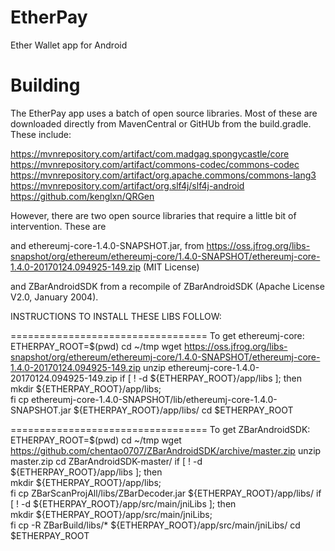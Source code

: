# EtherPay
Ether Wallet app for Android


# Building
The EtherPay app uses a batch of open source libraries. Most of these are downloaded
directly from MavenCentral or GitHUb from the build.gradle. These include:

https://mvnrepository.com/artifact/com.madgag.spongycastle/core
https://mvnrepository.com/artifact/commons-codec/commons-codec
https://mvnrepository.com/artifact/org.apache.commons/commons-lang3
https://mvnrepository.com/artifact/org.slf4j/slf4j-android
https://github.com/kenglxn/QRGen


However, there are two open source libraries that require a little bit of intervention.
These are 

and ethereumj-core-1.4.0-SNAPSHOT.jar, from
https://oss.jfrog.org/libs-snapshot/org/ethereum/ethereumj-core/1.4.0-SNAPSHOT/ethereumj-core-1.4.0-20170124.094925-149.zip
(MIT License)

and ZBarAndroidSDK from a recompile of ZBarAndroidSDK (Apache License V2.0, January 2004).

INSTRUCTIONS TO INSTALL THESE LIBS FOLLOW:


==================================
To get ethereumj-core:
ETHERPAY_ROOT=$(pwd)
cd ~/tmp
wget https://oss.jfrog.org/libs-snapshot/org/ethereum/ethereumj-core/1.4.0-SNAPSHOT/ethereumj-core-1.4.0-20170124.094925-149.zip
unzip ethereumj-core-1.4.0-20170124.094925-149.zip
if [ ! -d ${ETHERPAY_ROOT}/app/libs ]; then \
   mkdir ${ETHERPAY_ROOT}/app/libs;         \
fi
cp ethereumj-core-1.4.0-SNAPSHOT/lib/ethereumj-core-1.4.0-SNAPSHOT.jar ${ETHERPAY_ROOT}/app/libs/
cd $ETHERPAY_ROOT


==================================
To get ZBarAndroidSDK:
ETHERPAY_ROOT=$(pwd)
cd ~/tmp
wget https://github.com/chentao0707/ZBarAndroidSDK/archive/master.zip
unzip master.zip
cd ZBarAndroidSDK-master/
if [ ! -d ${ETHERPAY_ROOT}/app/libs ]; then \
   mkdir ${ETHERPAY_ROOT}/app/libs;         \
fi
cp ZBarScanProjAll/libs/ZBarDecoder.jar ${ETHERPAY_ROOT}/app/libs/
if [ ! -d ${ETHERPAY_ROOT}/app/src/main/jniLibs ]; then \
   mkdir ${ETHERPAY_ROOT}/app/src/main/jniLibs;         \
fi
cp -R ZBarBuild/libs/* ${ETHERPAY_ROOT}/app/src/main/jniLibs/
cd $ETHERPAY_ROOT



